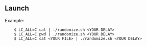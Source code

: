Launch
------------
Example:

        $ LC_ALL=C cal | ./randomize.sh <YOUR DELAY>
        $ LC_ALL=C pwd | ./randomize.sh <YOUR DELAY>
        $ LC_ALL=C cat <YOUR FILE> | ./randomize.sh <YOUR DELAY>

